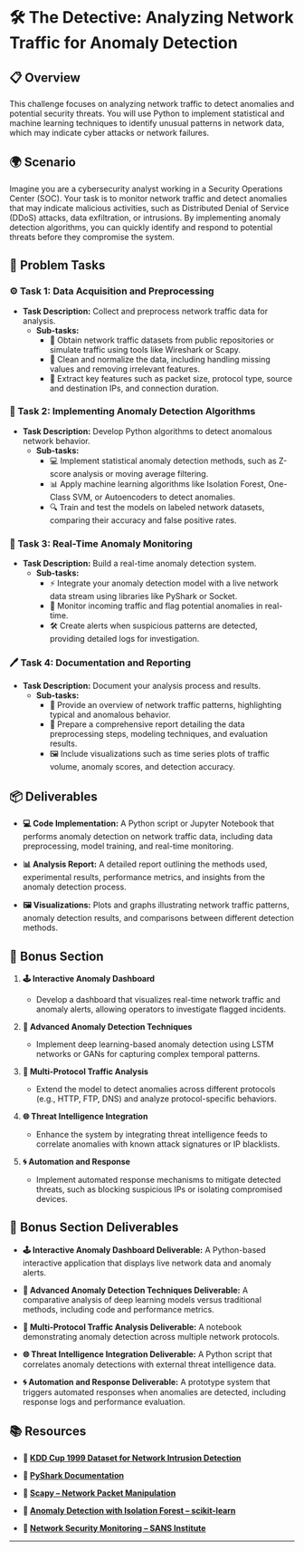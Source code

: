 # 🛠️ The Detective: Analyzing Network Traffic for Anomaly Detection

## 📋 Overview
This challenge focuses on analyzing network traffic to detect anomalies and potential security threats. You will use Python to implement statistical and machine learning techniques to identify unusual patterns in network data, which may indicate cyber attacks or network failures.

## 🌍 Scenario
Imagine you are a cybersecurity analyst working in a Security Operations Center (SOC). Your task is to monitor network traffic and detect anomalies that may indicate malicious activities, such as Distributed Denial of Service (DDoS) attacks, data exfiltration, or intrusions. By implementing anomaly detection algorithms, you can quickly identify and respond to potential threats before they compromise the system.

## 📝 Problem Tasks

### ⚙️ Task 1: Data Acquisition and Preprocessing
- **Task Description:** Collect and preprocess network traffic data for analysis.
  - **Sub-tasks:**
    - 📐 Obtain network traffic datasets from public repositories or simulate traffic using tools like Wireshark or Scapy.
    - 🧮 Clean and normalize the data, including handling missing values and removing irrelevant features.
    - 🔧 Extract key features such as packet size, protocol type, source and destination IPs, and connection duration.

### 🔬 Task 2: Implementing Anomaly Detection Algorithms
- **Task Description:** Develop Python algorithms to detect anomalous network behavior.
  - **Sub-tasks:**
    - 💻 Implement statistical anomaly detection methods, such as Z-score analysis or moving average filtering.
    - 📊 Apply machine learning algorithms like Isolation Forest, One-Class SVM, or Autoencoders to detect anomalies.
    - 🔍 Train and test the models on labeled network datasets, comparing their accuracy and false positive rates.

### 🔧 Task 3: Real-Time Anomaly Monitoring
- **Task Description:** Build a real-time anomaly detection system.
  - **Sub-tasks:**
    - ⚡ Integrate your anomaly detection model with a live network data stream using libraries like PyShark or Socket.
    - 🔄 Monitor incoming traffic and flag potential anomalies in real-time.
    - 🛠️ Create alerts when suspicious patterns are detected, providing detailed logs for investigation.

### 🖊️ Task 4: Documentation and Reporting
- **Task Description:** Document your analysis process and results.
  - **Sub-tasks:**
    - 📄 Provide an overview of network traffic patterns, highlighting typical and anomalous behavior.
    - 📝 Prepare a comprehensive report detailing the data preprocessing steps, modeling techniques, and evaluation results.
    - 🖼️ Include visualizations such as time series plots of traffic volume, anomaly scores, and detection accuracy.

## 📦 Deliverables
- **💻 Code Implementation:**
  A Python script or Jupyter Notebook that performs anomaly detection on network traffic data, including data preprocessing, model training, and real-time monitoring.

- **📊 Analysis Report:**
  A detailed report outlining the methods used, experimental results, performance metrics, and insights from the anomaly detection process.

- **🖼️ Visualizations:**
  Plots and graphs illustrating network traffic patterns, anomaly detection results, and comparisons between different detection methods.

## 🎁 Bonus Section
1. **🕹️ Interactive Anomaly Dashboard**
   - Develop a dashboard that visualizes real-time network traffic and anomaly alerts, allowing operators to investigate flagged incidents.

2. **🧮 Advanced Anomaly Detection Techniques**
   - Implement deep learning-based anomaly detection using LSTM networks or GANs for capturing complex temporal patterns.

3. **🔄 Multi-Protocol Traffic Analysis**
   - Extend the model to detect anomalies across different protocols (e.g., HTTP, FTP, DNS) and analyze protocol-specific behaviors.

4. **🌐 Threat Intelligence Integration**
   - Enhance the system by integrating threat intelligence feeds to correlate anomalies with known attack signatures or IP blacklists.

5. **🌀 Automation and Response**
   - Implement automated response mechanisms to mitigate detected threats, such as blocking suspicious IPs or isolating compromised devices.

## 🏅 Bonus Section Deliverables
- **🕹️ Interactive Anomaly Dashboard Deliverable:**
  A Python-based interactive application that displays live network data and anomaly alerts.

- **🧮 Advanced Anomaly Detection Techniques Deliverable:**
  A comparative analysis of deep learning models versus traditional methods, including code and performance metrics.

- **🔄 Multi-Protocol Traffic Analysis Deliverable:**
  A notebook demonstrating anomaly detection across multiple network protocols.

- **🌐 Threat Intelligence Integration Deliverable:**
  A Python script that correlates anomaly detections with external threat intelligence data.

- **🌀 Automation and Response Deliverable:**
  A prototype system that triggers automated responses when anomalies are detected, including response logs and performance evaluation.

## 📚 Resources

- **🔗 [KDD Cup 1999 Dataset for Network Intrusion Detection](http://kdd.ics.uci.edu/databases/kddcup99/kddcup99.html)**

- **🔗 [PyShark Documentation](https://github.com/KimiNewt/pyshark)**

- **🔗 [Scapy – Network Packet Manipulation](https://scapy.net/)**

- **🔗 [Anomaly Detection with Isolation Forest – scikit-learn](https://scikit-learn.org/stable/auto_examples/ensemble/plot_isolation_forest.html)**

- **🔗 [Network Security Monitoring – SANS Institute](https://www.sans.org/white-papers/37949/)**

---
